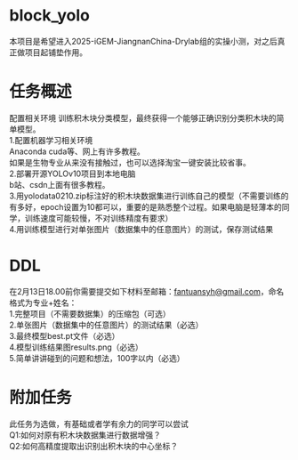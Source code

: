 # block_yolo
本项目是希望进入2025-iGEM-JiangnanChina-Drylab组的实操小测，对之后真正做项目起铺垫作用。  
# 任务概述
配置相关环境 训练积木块分类模型，最终获得一个能够正确识别分类积木块的简单模型。    
1.配置机器学习相关环境  
Anaconda cuda等、网上有许多教程。  
如果是生物专业从来没有接触过，也可以选择淘宝一键安装比较省事。  
2.部署开源YOLOv10项目到本地电脑  
b站、csdn上面有很多教程。  
3.用yolodata0210.zip标注好的积木块数据集进行训练自己的模型（不需要训练的有多好，epoch设置为10都可以，重要的是熟悉整个过程。如果电脑是轻薄本的同学，训练速度可能较慢，不对训练精度有要求）  
4.用训练模型进行对单张图片（数据集中的任意图片）的测试，保存测试结果  
# DDL    
在2月13日18.00前你需要提交如下材料至邮箱：fantuansyh@gmail.com，命名格式为专业+姓名：  
1.完整项目（不需要数据集）的压缩包（可选）  
2.单张图片（数据集中的任意图片）的测试结果（必选）  
3.最终模型best.pt文件（必选）  
4.模型训练结果图results.png（必选）  
5.简单讲讲碰到的问题和想法，100字以内（必选）
# 附加任务
此任务为选做，有基础或者学有余力的同学可以尝试  
Q1:如何对原有积木块数据集进行数据增强？  
Q2:如何高精度提取出识别出积木块的中心坐标？  
